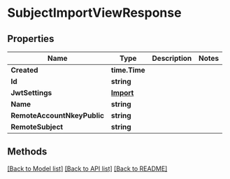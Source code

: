 # SubjectImportViewResponse

## Properties

Name | Type | Description | Notes
------------ | ------------- | ------------- | -------------
**Created** | **time.Time** |  | 
**Id** | **string** |  | 
**JwtSettings** | [**Import**](Import.md) |  | 
**Name** | **string** |  | 
**RemoteAccountNkeyPublic** | **string** |  | 
**RemoteSubject** | **string** |  | 

## Methods


[[Back to Model list]](../README.md#documentation-for-models) [[Back to API list]](../README.md#documentation-for-api-endpoints) [[Back to README]](../README.md)


